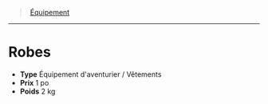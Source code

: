﻿---
!EquipmentItem
Type: Équipement d'aventurier / Vêtements
Price: 1 po
Weight: 2 kg
Id: equipment_hd.md#robes
ParentLink: equipment_hd.md#Équipement
Name: Robes
ParentName: Équipement
NameLevel: 1
Attributes: {}
---
> [Équipement](hd_equipment.md)

---

# Robes

- **Type** Équipement d'aventurier / Vêtements
- **Prix** 1 po
- **Poids** 2 kg

